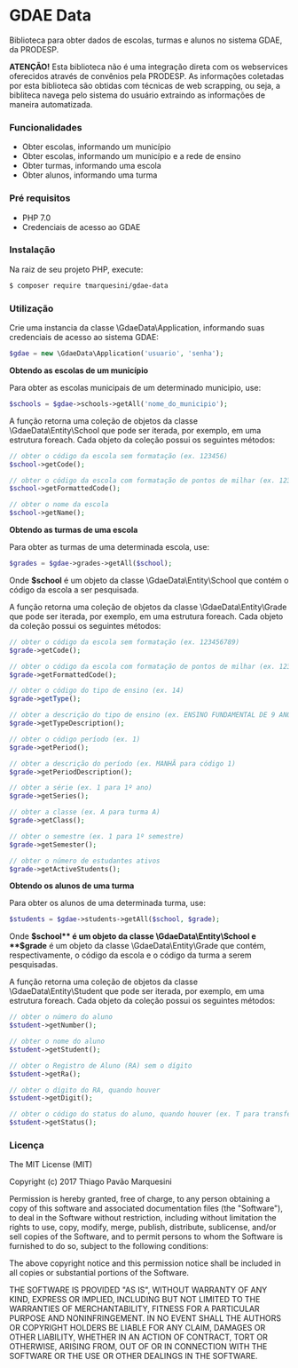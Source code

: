 # GDAE Data

Biblioteca para obter dados de escolas, turmas e alunos no sistema GDAE, da PRODESP.

**ATENÇÃO!** Esta biblioteca não é uma integração direta com os webservices oferecidos através de convênios pela PRODESP. As informações coletadas por esta biblioteca são obtidas com técnicas de web scrapping, ou seja, a bibliteca navega pelo sistema do usuário extraindo as informações de maneira automatizada.

### Funcionalidades

  - Obter escolas, informando um município
  - Obter escolas, informando um município e a rede de ensino
  - Obter turmas, informando uma escola
  - Obter alunos, informando uma turma

### Pré requisitos

  - PHP 7.0
  - Credenciais de acesso ao GDAE

### Instalação

Na raiz de seu projeto PHP, execute:

```sh
$ composer require tmarquesini/gdae-data
```

### Utilização

Crie uma instancia da classe \GdaeData\Application, informando suas credenciais de acesso ao sistema GDAE:

```php
$gdae = new \GdaeData\Application('usuario', 'senha');
```

**Obtendo as escolas de um município**

Para obter as escolas municipais de um determinado municipio, use:
```php
$schools = $gdae->schools->getAll('nome_do_municipio');
```

A função retorna uma coleção de objetos da classe \GdaeData\Entity\School que pode ser iterada, por exemplo, em uma estrutura foreach. Cada objeto da coleção possui os seguintes métodos:
```php
// obter o código da escola sem formatação (ex. 123456)
$school->getCode(); 

// obter o código da escola com formatação de pontos de milhar (ex. 123.456)
$school->getFormattedCode();

// obter o nome da escola
$school->getName();
```

**Obtendo as turmas de uma escola**

Para obter as turmas de uma determinada escola, use:
```php
$grades = $gdae->grades->getAll($school);
```
Onde **$school** é um objeto da classe \GdaeData\Entity\School que contém o código da escola a ser pesquisada.

A função retorna uma coleção de objetos da classe \GdaeData\Entity\Grade que pode ser iterada, por exemplo, em uma estrutura foreach. Cada objeto da coleção possui os seguintes métodos:
```php
// obter o código da escola sem formatação (ex. 123456789)
$grade->getCode(); 

// obter o código da escola com formatação de pontos de milhar (ex. 123.456.789)
$grade->getFormattedCode();

// obter o código do tipo de ensino (ex. 14)
$grade->getType();

// obter a descrição do tipo de ensino (ex. ENSINO FUNDAMENTAL DE 9 ANOS para código 14)
$grade->getTypeDescription();

// obter o código período (ex. 1)
$grade->getPeriod();

// obter a descrição do período (ex. MANHÃ para código 1)
$grade->getPeriodDescription();

// obter a série (ex. 1 para 1º ano)
$grade->getSeries();

// obter a classe (ex. A para turma A)
$grade->getClass();

// obter o semestre (ex. 1 para 1º semestre)
$grade->getSemester();

// obter o número de estudantes ativos
$grade->getActiveStudents();
```

**Obtendo os alunos de uma turma**

Para obter os alunos de uma determinada turma, use:
```php
$students = $gdae->students->getAll($school, $grade);
```
Onde **$school** é um objeto da classe \GdaeData\Entity\School e **$grade** é um objeto da classe \GdaeData\Entity\Grade que contém, respectivamente, o código da escola e o código da turma a serem pesquisadas.

A função retorna uma coleção de objetos da classe \GdaeData\Entity\Student que pode ser iterada, por exemplo, em uma estrutura foreach. Cada objeto da coleção possui os seguintes métodos:
```php
// obter o número do aluno
$student->getNumber();

// obter o nome do aluno
$student->getStudent();

// obter o Registro de Aluno (RA) sem o dígito
$student->getRa();

// obter o dígito do RA, quando houver
$student->getDigit();

// obter o código do status do aluno, quando houver (ex. T para transferido)
$student->getStatus();
```

### Licença


The MIT License (MIT)

Copyright (c) 2017 Thiago Pavão Marquesini

Permission is hereby granted, free of charge, to any person obtaining a copy of
this software and associated documentation files (the "Software"), to deal in
the Software without restriction, including without limitation the rights to
use, copy, modify, merge, publish, distribute, sublicense, and/or sell copies of
the Software, and to permit persons to whom the Software is furnished to do so,
subject to the following conditions:

The above copyright notice and this permission notice shall be included in all
copies or substantial portions of the Software.

THE SOFTWARE IS PROVIDED "AS IS", WITHOUT WARRANTY OF ANY KIND, EXPRESS OR
IMPLIED, INCLUDING BUT NOT LIMITED TO THE WARRANTIES OF MERCHANTABILITY, FITNESS
FOR A PARTICULAR PURPOSE AND NONINFRINGEMENT. IN NO EVENT SHALL THE AUTHORS OR
COPYRIGHT HOLDERS BE LIABLE FOR ANY CLAIM, DAMAGES OR OTHER LIABILITY, WHETHER
IN AN ACTION OF CONTRACT, TORT OR OTHERWISE, ARISING FROM, OUT OF OR IN
CONNECTION WITH THE SOFTWARE OR THE USE OR OTHER DEALINGS IN THE SOFTWARE.

        
          
